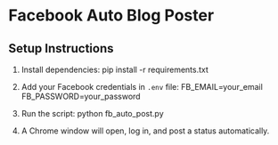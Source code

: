 # Facebook Auto Blog Poster

## Setup Instructions
1. Install dependencies:
   pip install -r requirements.txt

2. Add your Facebook credentials in `.env` file:
   FB_EMAIL=your_email
   FB_PASSWORD=your_password

3. Run the script:
   python fb_auto_post.py

4. A Chrome window will open, log in, and post a status automatically.
